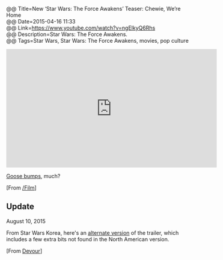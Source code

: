 @@ Title=New ‘Star Wars: The Force Awakens’ Teaser: Chewie, We’re Home  
@@ Date=2015-04-16 11:33  
@@ Link=https://www.youtube.com/watch?v=ngElkyQ6Rhs  
@@ Description=Star Wars: The Force Awakens.  
@@ Tags=Star Wars, Star Wars: The Force Awakens, movies, pop culture 

<iframe width="560" height="315" src="https://www.youtube.com/embed/ngElkyQ6Rhs" frameborder="0" allowfullscreen></iframe>

[Goose bumps][wikipedia], much? 

[From [/Film][slashfilm]]

<div class="update" id="alt-trailer-update">

<h2>Update</h2>
<p class="updateTime"><time datetime="2015-08-10">August 10, 2015</time></p>

From Star Wars Korea, here's an [alternate version][alt] of the trailer, which includes a few extra bits not found in the North American version.

[From [Devour][dev]]

</div>

[alt]: https://www.youtube.com/watch?v=M-VTdsCKLgg
[dev]: http://devour.com/video/star-wars-the-force-awakens-korean-trailer/
[slashfilm]: http://www.slashfilm.com/the-force-awakens-trailer/
[wikipedia]: https://en.wikipedia.org/wiki/Goose_bumps